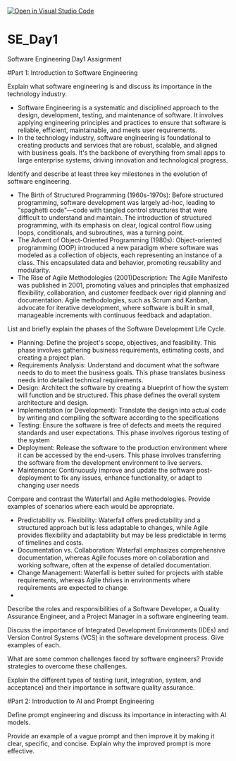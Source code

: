 [![Open in Visual Studio Code](https://classroom.github.com/assets/open-in-vscode-2e0aaae1b6195c2367325f4f02e2d04e9abb55f0b24a779b69b11b9e10269abc.svg)](https://classroom.github.com/online_ide?assignment_repo_id=15567335&assignment_repo_type=AssignmentRepo)
# SE_Day1
Software Engineering Day1 Assignment

#Part 1: Introduction to Software Engineering

Explain what software engineering is and discuss its importance in the technology industry.
- Software Engineering is a systematic and disciplined approach to the design, development, testing, and maintenance of software. It involves applying engineering principles and practices to ensure that software is reliable, efficient, maintainable, and meets user requirements.
- In the technology industry, software engineering is foundational to creating products and services that are robust, scalable, and aligned with business goals. It's the backbone of everything from small apps to large enterprise systems, driving innovation and technological progress.


Identify and describe at least three key milestones in the evolution of software engineering.
- The Birth of Structured Programming (1960s-1970s): Before structured programming, software development was largely ad-hoc, leading to "spaghetti code"—code with tangled control structures that were difficult to understand and maintain. The introduction of structured programming, with its emphasis on clear, logical control flow using loops, conditionals, and subroutines, was a turning point.
- The Advent of Object-Oriented Programming (1980s): Object-oriented programming (OOP) introduced a new paradigm where software was modeled as a collection of objects, each representing an instance of a class. This encapsulated data and behavior, promoting reusability and modularity.
-  The Rise of Agile Methodologies (2001)Description: The Agile Manifesto was published in 2001, promoting values and principles that emphasized flexibility, collaboration, and customer feedback over rigid planning and documentation. Agile methodologies, such as Scrum and Kanban, advocate for iterative development, where software is built in small, manageable increments with continuous feedback and adaptation.

List and briefly explain the phases of the Software Development Life Cycle.
- Planning: Define the project's scope, objectives, and feasibility. This phase involves gathering business requirements, estimating costs, and creating a project plan.
- Requirements Analysis: Understand and document what the software needs to do to meet the business goals. This phase translates business needs into detailed technical requirements.
- Design: Architect the software by creating a blueprint of how the system will function and be structured. This phase defines the overall system architecture and design.
- Implementation (or Development): Translate the design into actual code by writing and compiling the software according to the specifications
- Testing: Ensure the software is free of defects and meets the required standards and user expectations. This phase involves rigorous testing of the system
- Deployment: Release the software to the production environment where it can be accessed by the end-users. This phase involves transferring the software from the development environment to live servers.
- Maintenance: Continuously improve and update the software post-deployment to fix any issues, enhance functionality, or adapt to changing user needs

Compare and contrast the Waterfall and Agile methodologies. Provide examples of scenarios where each would be appropriate.
- Predictability vs. Flexibility: Waterfall offers predictability and a structured approach but is less adaptable to changes, while Agile provides flexibility and adaptability but may be less predictable in terms of timelines and costs.
- Documentation vs. Collaboration: Waterfall emphasizes comprehensive documentation, whereas Agile focuses more on collaboration and working software, often at the expense of detailed documentation.
- Change Management: Waterfall is better suited for projects with stable requirements, whereas Agile thrives in environments where requirements are expected to change.
- 


Describe the roles and responsibilities of a Software Developer, a Quality Assurance Engineer, and a Project Manager in a software engineering team.


Discuss the importance of Integrated Development Environments (IDEs) and Version Control Systems (VCS) in the software development process. Give examples of each.


What are some common challenges faced by software engineers? Provide strategies to overcome these challenges.


Explain the different types of testing (unit, integration, system, and acceptance) and their importance in software quality assurance.


#Part 2: Introduction to AI and Prompt Engineering


Define prompt engineering and discuss its importance in interacting with AI models.


Provide an example of a vague prompt and then improve it by making it clear, specific, and concise. Explain why the improved prompt is more effective.
